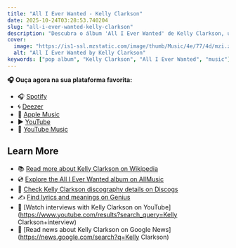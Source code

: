 ```yaml
---
title: "All I Ever Wanted - Kelly Clarkson"
date: 2025-10-24T03:28:53.740204
slug: "all-i-ever-wanted-kelly-clarkson"
description: "Descubra o álbum 'All I Ever Wanted' de Kelly Clarkson, um destaque na música pop."
cover:
  image: "https://is1-ssl.mzstatic.com/image/thumb/Music/4e/77/4d/mzi.zexwqies.jpg/500x500bb.jpg"
  alt: "All I Ever Wanted by Kelly Clarkson"
keywords: ["pop album", "Kelly Clarkson", "All I Ever Wanted", "music"]
---
```






**🎧 Ouça agora na sua plataforma favorita:**

- 🎧 [Spotify](https://open.spotify.com/search/All%20I%20Ever%20Wanted%20Kelly%20Clarkson)
- 🌀 [Deezer](https://www.deezer.com/search/All%20I%20Ever%20Wanted%20Kelly%20Clarkson)
- 🍎 [Apple Music](https://music.apple.com/search?term=All%20I%20Ever%20Wanted%20Kelly%20Clarkson)
- ▶️ [YouTube](https://www.youtube.com/results?search_query=All%20I%20Ever%20Wanted%20Kelly%20Clarkson)
- 🎵 [YouTube Music](https://music.youtube.com/search?q=All%20I%20Ever%20Wanted%20Kelly%20Clarkson)

## Learn More

- 📚 [Read more about Kelly Clarkson on Wikipedia](https://en.wikipedia.org/wiki/Kelly+Clarkson)
- 💿 [Explore the All I Ever Wanted album on AllMusic](https://www.allmusic.com/search/albums/All+I+Ever+Wanted)
- 📀 [Check Kelly Clarkson discography details on Discogs](https://www.discogs.com/search/?q=All+I+Ever+Wanted+Kelly+Clarkson&type=all)
- ✍️ [Find lyrics and meanings on Genius](https://genius.com/search?q=All+I+Ever+Wanted%20Kelly+Clarkson)
- 🎤 [Watch interviews with Kelly Clarkson on YouTube](https://www.youtube.com/results?search_query=Kelly Clarkson+interview)
- 📰 [Read news about Kelly Clarkson on Google News](https://news.google.com/search?q=Kelly Clarkson)